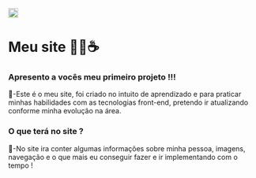 <div style="diplay: inline_block">
  
<img align="center" height="20px" src="https://img.shields.io/badge/Projeto-Meu--Site-orange"/>
  
</div>

# Meu site 👨‍💻☕

<p>

  ### Apresento a vocês meu primeiro projeto !!!<br>
  
  💬-Este é o meu site, foi criado no intuito de aprendizado e para praticar minhas habilidades com as tecnologias front-end, pretendo ir atualizando conforme minha evolução na área.<br>
  
  ### O que terá no site ?
  
  💬-No site ira conter algumas informações sobre minha pessoa, imagens, navegação e o que mais eu conseguir fazer e ir implementando com o tempo !
  
</p>
